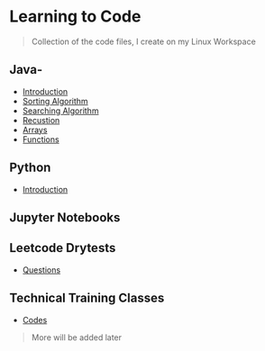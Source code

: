 # Learning to Code

> Collection of the code files, I create on my Linux Workspace

## Java-

- [Introduction](HelloJava.java)
- [Sorting Algorithm](Sorting)
- [Searching Algorithm](Searching)
- [Recustion](Recursion)
- [Arrays](Arrays)
- [Functions](Functions)

## Python

- [Introduction](HelloPython.py)

## Jupyter Notebooks

## Leetcode Drytests

- [Questions](Leetcode)

## Technical Training Classes

- [Codes](Technical_Training)

> More will be added later